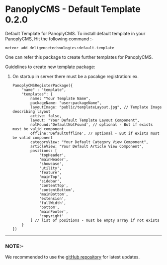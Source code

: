 # PanoplyCMS - Default Template 0.2.0

Default Template for PanoplyCMS. To install default template in your PanoplyCMS, Hit the following command :-

`meteor add deligencetechnologies:default-template`


One can refer this package to create further templates for PanoplyCMS.

Guidelines to create new template package:

1. On startup in server there must be a pacakge registration:
	ex. 
	```
	PanoplyCMSRegisterPackage({
		"name" : "template",
		"templates": {
			name: "Your Template Name",
			packageName: "user:packageName",
			layoutImage: "public/templateLayout.jpg", // Template Image describing layout
			active: false,
			layout: "Your Default Template Layout Component",
			notFound:'DefaultNotFound', // optional - But if exists must be valid component
			offline:'DefaultOffline', // optional - But if exists must be valid component
			categoryView: "Your Default Category View Component", 
			articleView: "Your Default Article View Component",
			positions: [
				'topHeader',
				'mainHeader',
				'showcase',
				'utility',
				'feature',
				'mainTop',
				'sidebar',
				'contentTop',
				'contentBottom',
				'mainBottom',
				'extension',
				'fullWidth',
				'bottom',
				'mainFooter',
				'copyright'
			] // list of positions - must be empty array if not exists
		}
	})
	```
***

### NOTE:-

We recommended to use the [gitHub repository](https://github.com/DeligenceTechnologies/PanoplyCMS) for latest updates.